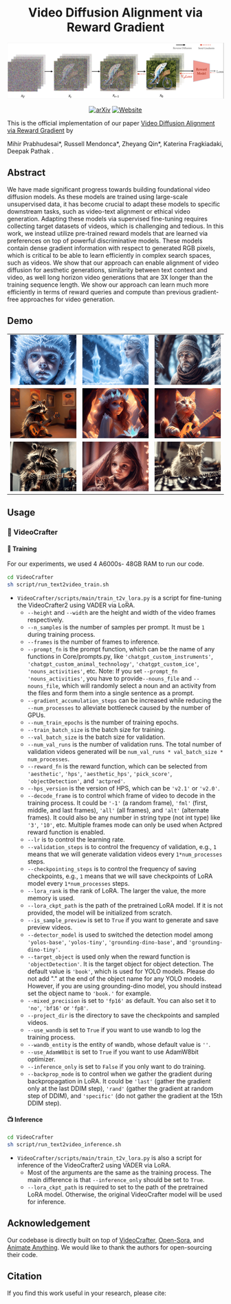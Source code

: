 <div align="center">

<!-- TITLE -->
# **Video Diffusion Alignment via Reward Gradient**
![VADER](../assets/vader_method.png)

[![arXiv](https://img.shields.io/badge/cs.LG-)]()
[![Website](https://img.shields.io/badge/🌎-Website-blue.svg)](http://vader-vid.github.io)
</div>

This is the official implementation of our paper [Video Diffusion Alignment via Reward Gradient](https://vader-vid.github.io/) by 

Mihir Prabhudesai*, Russell Mendonca*, Zheyang Qin*, Katerina Fragkiadaki, Deepak Pathak .


<!-- DESCRIPTION -->
## Abstract
We have made significant progress towards building foundational video diffusion models. As these models are trained using large-scale unsupervised data, it has become crucial to adapt these models to specific downstream tasks, such as video-text alignment or ethical video generation. Adapting these models via supervised fine-tuning requires collecting target datasets of videos, which is challenging and tedious. In this work, we instead utilize pre-trained reward models that are learned via preferences on top of powerful discriminative models. These models contain dense gradient information with respect to generated RGB pixels, which is critical to be able to learn efficiently in complex search spaces, such as videos. We show that our approach can enable alignment of video diffusion for aesthetic generations, similarity between text context and video, as well long horizon video generations that are 3X longer than the training sequence length. We show our approach can learn much more efficiently in terms of reward queries and compute than previous gradient-free approaches for video generation.

## Demo
|         |          |       |
| ----------------------------------------------------------------------------------------------------------------------------------------------------------- | ---------------------------------------------------------------------------------------------------------------------------------------------------------- | ---------------------------------------------------------------------------------------------------------------------------------------------------------- |
| <img src="../assets/videos/8.gif" width=""> | <img src="../assets/videos/5.gif" width=""> | <img src="../assets/videos/7.gif" width=""> |
| <img src="../assets/videos/10.gif" width=""> | <img src="../assets/videos/3.gif" width=""> | <img src="../assets/videos/4.gif" width=""> |
| <img src="../assets/videos/9.gif" width=""> | <img src="../assets/videos/1.gif" width=""> | <img src="../assets/videos/11.gif" width=""> |

## Usage
### 📀 VideoCrafter
#### 🔧 Training
For our experiments, we used 4 A6000s- 48GB RAM to run our code.

```bash
cd VideoCrafter
sh script/run_text2video_train.sh
```
- `VideoCrafter/scripts/main/train_t2v_lora.py` is a script for fine-tuning the VideoCrafter2 using VADER via LoRA.
    - `--height` and `--width` are the height and width of the video frames respectively.
    - `--n_samples` is the number of samples per prompt. It must be `1` during training process.
    - `--frames` is the number of frames to inference.
    - `--prompt_fn` is the prompt function, which can be the name of any functions in Core/prompts.py, like `'chatgpt_custom_instruments'`, `'chatgpt_custom_animal_technology'`, `'chatgpt_custom_ice'`, `'nouns_activities'`, etc. Note: If you set `--prompt_fn 'nouns_activities'`, you have to provide`--nouns_file` and `--nouns_file`, which will randomly select a noun and an activity from the files and form them into a single sentence as a prompt.
    - `--gradient_accumulation_steps` can be increased while reducing the `--num_processes` to alleviate bottleneck caused by the number of GPUs.
    - `--num_train_epochs` is the number of training epochs.
    - `--train_batch_size` is the batch size for training.
    - `--val_batch_size` is the batch size for validation.
    - `--num_val_runs` is the number of validation runs. The total number of validation videos generated will be `num_val_runs * val_batch_size * num_processes`.
    - `--reward_fn` is the reward function, which can be selected from `'aesthetic'`, `'hps'`, `'aesthetic_hps'`, `'pick_score'`, `'objectDetection'`, and `'actpred'`.
    - `--hps_version` is the version of HPS, which can be `'v2.1'` or `'v2.0'`.
    - `--decode_frame` is to control which frame of video to decode in the training process. It could be `'-1'` (a random frame), `'fml'` (first, middle, and last frames), `'all'` (all frames), and `'alt'` (alternate frames). It could also be any number in string type (not int type) like `'3'`, `'10'`, etc. Multiple frames mode can only be used when Actpred reward function is enabled.
    - `--lr` is to control the learning rate.
    - `--validation_steps` is to control the frequency of validation, e.g., `1` means that we will generate validation videos every `1*num_processes` steps.
    - `--checkpointing_steps` is to control the frequency of saving checkpoints, e.g., `1` means that we will save checkpoints of LoRA model every `1*num_processes` steps.
    - `--lora_rank` is the rank of LoRA. The larger the value, the more memory is used.
    - `--lora_ckpt_path` is the path of the pretrained LoRA model. If it is not provided, the model will be initialized from scratch.
    - `--is_sample_preview` is set to `True` if you want to generate and save preview videos.
    - `--detector_model` is used to switched the detection model among `'yolos-base'`, `'yolos-tiny'`, `'grounding-dino-base'`, and `'grounding-dino-tiny'`.
    - `--target_object` is used only when the reward function is `'objectDetection'`. It is the target object for object detection. The default value is `'book'`, which is used for YOLO models. Please do not add "." at the end of the object name for any YOLO models. However, if you are using grounding-dino model, you should instead set the object name to `'book.'` for example.
    - `--mixed_precision` is set to `'fp16'` as default. You can also set it to `'no'`, `'bf16'` or `'fp8'`.
    - `--project_dir` is the directory to save the checkpoints and sampled videos.
    - `--use_wandb` is set to `True` if you want to use wandb to log the training process.
    - `--wandb_entity` is the entity of wandb, whose default value is `''`.
    - `--use_AdamW8bit` is set to `True` if you want to use AdamW8bit optimizer.
    - `--inference_only` is set to `False` if you only want to do training.
    - `--backprop_mode` is to control when we gather the gradient during backpropagation in LoRA. It could be `'last'` (gather the gradient only at the last DDIM step), `'rand'` (gather the gradient at random step of DDIM), and `'specific'` (do not gather the gradient at the 15th DDIM step).


#### 📺 Inference
```bash
cd VideoCrafter
sh script/run_text2video_inference.sh
```
- `VideoCrafter/scripts/main/train_t2v_lora.py` is also a script for inference of the VideoCrafter2 using VADER via LoRA.
    - Most of the arguments are the same as the training process. The main difference is that `--inference_only` should be set to `True`.
    - `--lora_ckpt_path` is required to set to the path of the pretrained LoRA model. Otherwise, the original VideoCrafter model will be used for inference.



## Acknowledgement

Our codebase is directly built on top of [VideoCrafter](https://github.com/AILab-CVC/VideoCrafter), [Open-Sora](https://github.com/hpcaitech/Open-Sora), and [Animate Anything](https://github.com/alibaba/animate-anything/). We would like to thank the authors for open-sourcing their code.

## Citation

If you find this work useful in your research, please cite:

```bibtex

```
